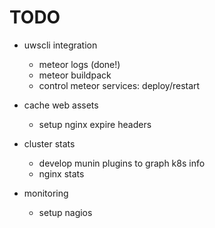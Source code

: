 # TODO

* uwscli integration
    * meteor logs (done!)
    * meteor buildpack
    * control meteor services: deploy/restart

* cache web assets
    * setup nginx expire headers

* cluster stats
    * develop munin plugins to graph k8s info
    * nginx stats

* monitoring
    * setup nagios
